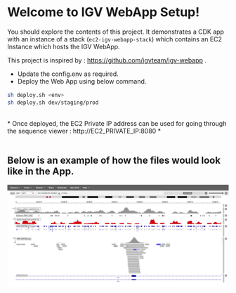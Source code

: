 
# Welcome to IGV WebApp Setup!

You should explore the contents of this project. It demonstrates a CDK app with an instance of a stack (`ec2-igv-webapp-stack`)
which contains an EC2 Instance which hosts the IGV WebApp.

This project is inspired by : https://github.com/igvteam/igv-webapp .

- Update the config.env as required.
- Deploy the Web App using below command.

```bash
sh deploy.sh <env>
sh deploy.sh dev/staging/prod
```

<br />
* Once deployed, the EC2 Private IP address can be used for going through the sequence viewer : http://EC2_PRIVATE_IP:8080 *

<br />
<br />

## Below is an example of how the files would look like in the App.

![](Example.png)
